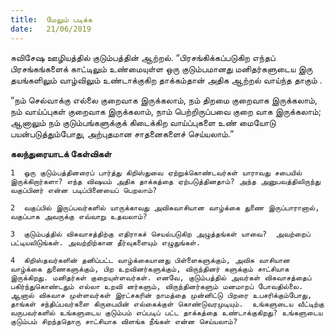 ```yaml
---
title:  மேலும் படிக்க
date:   21/06/2019
---
```


சுவிசேஷ ஊழியத்தில் குடும்பத்தின் ஆற்றல்.  “பிரசங்கிக்கப்படுகிற எந்தப் பிரசங்கங்களைக் காட்டிலும் உண்மையுள்ள ஒரு குடும்பமானது மனிதர்களுடைய இரு தயங்களிலும் வாழ்விலும் உண்டாக்குகிற தாக்கம்தான் அதிக ஆற்றல் வாய்ந்த தாகும் . 

“நம் செல்வாக்கு எல்லை குறைவாக இருக்கலாம், நம் திறமை குறைவாக இருக்கலாம், நம் வாய்ப்புகள் குறைவாக இருக்கலாம், நாம் பெற்றிருப்பவை குறை வாக இருக்கலாம்; ஆனாலும் நம் குடும்பங்களுக்குக் கிடைக்கிற வாய்ப்புகளை உண் மையோடு பயன்படுத்தும்போது, அற்புதமான சாதனைகளைச் செய்யலாம்.”

**கலந்துரையாடக் கேள்விகள்**

`1	ஒரு குடும்பத்தினரைப் பார்த்து கிறிஸ்துவை ஏற்றுக்கொண்டவர்கள் யாராவது சபையில் இருக்கிறார்களா? எந்த விஷயம் அதிக தாக்கத்தை ஏற்படுத்தினதாம்? அந்த அனுபவத்திலிருந்து வகுப்பினர் என்ன படிப்பினையைப் பெறலாம்?`

`2	வகுப்பில் இருப்பவர்களில் யாருக்காவது அவிசுவாசியான வாழ்க்கை துணை இருப்பாரானால், வகுப்பாக அவருக்கு எவ்வாறு உதவலாம்?`

`3	குடும்பத்தில் விசுவாசத்திற்கு எதிராகச் செயல்படுகிற அழுத்தங்கள் யாவை?  அவற்றைப் பட்டியலிடுங்கள். அவற்றிற்கான தீர்வுகளையும் எழுதுங்கள்.`

`4	கிறிஸ்தவர்களின் தனிப்பட்ட வாழ்க்கையானது பிள்ளைகளுக்கும், அவிசு வாசியான வாழ்க்கை துணைகளுக்கும், பிற உறவினர்களுக்கும், விருந்தினர் களுக்கும் சாட்சியாக இருக்கிறது. மனிதர்கள் குறையுள்ளவர்கள். எனவே, குடும்பத்தில் அவர்கள் விசுவாசத்தைப் பகிர்ந்துகொண்டதும் எல்லா உறவி னர்களும், விருந்தினர்களும் மனமாறப் போவதில்லை. ஆனால் விசுவாச முள்ளவர்கள் இரட்சகரின் நாமத்தை முன்னிட்டு பிறரை உபசரிக்கும்போது, தாங்கள் சந்திப்பவர்களை கிருபையின் எல்கைக்குள் கொண்டுவரமுடியும்.  உங்களுடைய வீட்டிற்கு வருபவர்களில் உங்களுடைய குடும்பம் எப்படிப் பட்ட தாக்கத்தை உண்டாக்குகிறது? உங்களுடைய குடும்பம் சிறந்ததொரு சாட்சியாக விளங்க நீங்கள் என்ன செய்யலாம்?`